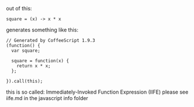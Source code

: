out of this:

    square = (x) -> x * x

generates something like this:

    // Generated by CoffeeScript 1.9.3
    (function() {
      var square;
    
      square = function(x) {
        return x * x;
      };
    
    }).call(this);

this is so called: Immediately-Invoked Function Expression (IIFE)
please see iife.md in the javascript info folder
